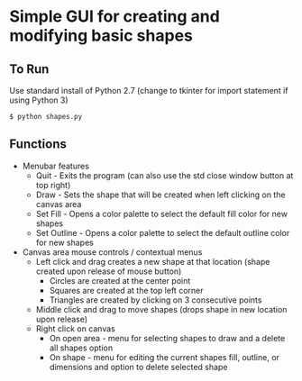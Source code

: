 # Simple GUI for creating and modifying basic shapes
## To Run
Use standard install of Python 2.7 (change to tkinter for import statement if using Python 3)
```
$ python shapes.py
```

## Functions
* Menubar features
    * Quit - Exits the program (can also use the std close window button at top right)
    * Draw - Sets the shape that will be created when left clicking on the canvas area
    * Set Fill - Opens a color palette to select the default fill color for new shapes
    * Set Outline - Opens a color palette to select the default outline color for new shapes
* Canvas area mouse controls / contextual menus
    * Left click and drag creates a new shape at that location (shape created upon release of mouse button)
        * Circles are created at the center point
        * Squares are created at the top left corner
        * Triangles are created by clicking on 3 consecutive points
    * Middle click and drag to move shapes (drops shape in new location upon release)
    * Right click on canvas
        * On open area - menu for selecting shapes to draw and a delete all shapes option
        * On shape - menu for editing the current shapes fill, outline, or dimensions and option to delete selected shape
